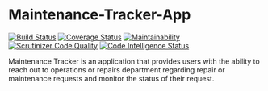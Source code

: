 # Maintenance-Tracker-App

[![Build Status](https://travis-ci.org/antokish/Maintenance-Tracker.svg?branch=develop)](https://travis-ci.org/antokish/Maintenance-Tracker) [![Coverage Status](https://coveralls.io/repos/github/antokish/Maintenance-Tracker/badge.svg?branch=develop)](https://coveralls.io/github/antokish/Maintenance-Tracker?branch=develop) [![Maintainability](https://api.codeclimate.com/v1/badges/3207fbc22c5caa85b65f/maintainability)](https://codeclimate.com/github/antokish/Maintenance-Tracker/maintainability) [![Scrutinizer Code Quality](https://scrutinizer-ci.com/g/antokish/Maintenance-Tracker/badges/quality-score.png?b=develop)](https://scrutinizer-ci.com/g/antokish/Maintenance-Tracker/?branch=develop) [![Code Intelligence Status](https://scrutinizer-ci.com/g/antokish/Maintenance-Tracker/badges/code-intelligence.svg?b=develop)](https://scrutinizer-ci.com/code-intelligence)


Maintenance Tracker is an application that provides users with the ability to reach out to operations or repairs department regarding repair or maintenance requests and monitor the status of their request.

